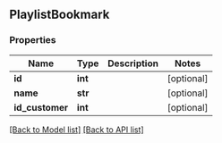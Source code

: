 ## PlaylistBookmark

### Properties
Name | Type | Description | Notes
------------ | ------------- | ------------- | -------------
**id** | **int** |  | [optional] 
**name** | **str** |  | [optional] 
**id_customer** | **int** |  | [optional] 

[[Back to Model list]](#documentation-for-models) [[Back to API list]](#documentation-for-api-endpoints)


